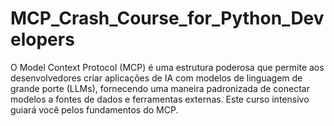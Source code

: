 # MCP_Crash_Course_for_Python_Developers
O Model Context Protocol (MCP) é uma estrutura poderosa que permite aos desenvolvedores criar aplicações de IA com modelos de linguagem de grande porte (LLMs), fornecendo uma maneira padronizada de conectar modelos a fontes de dados e ferramentas externas. Este curso intensivo guiará você pelos fundamentos do MCP.
